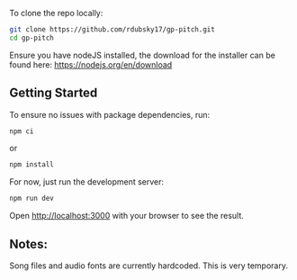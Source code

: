 To clone the repo locally:
```bash
git clone https://github.com/rdubsky17/gp-pitch.git
cd gp-pitch
```
Ensure you have nodeJS installed, the download for the installer can be found here: https://nodejs.org/en/download

## Getting Started

To ensure no issues with package dependencies, run:
```bash
npm ci
```
or
```bash
npm install
```

For now, just run the development server:

```bash
npm run dev
```

Open [http://localhost:3000](http://localhost:3000) with your browser to see the result.


## Notes:

Song files and audio fonts are currently hardcoded. This is very temporary.
